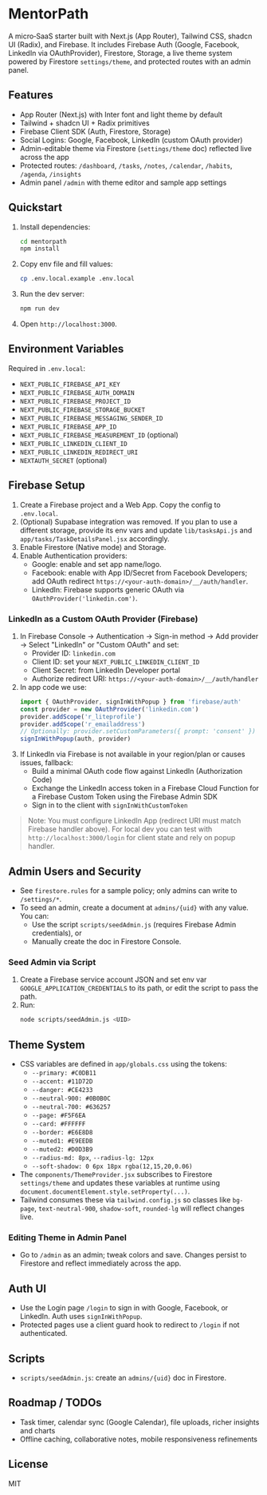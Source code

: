 # MentorPath

A micro‑SaaS starter built with Next.js (App Router), Tailwind CSS, shadcn UI (Radix), and Firebase. It includes Firebase Auth (Google, Facebook, LinkedIn via OAuthProvider), Firestore, Storage, a live theme system powered by Firestore `settings/theme`, and protected routes with an admin panel.

## Features

- App Router (Next.js) with Inter font and light theme by default
- Tailwind + shadcn UI + Radix primitives
- Firebase Client SDK (Auth, Firestore, Storage)
- Social Logins: Google, Facebook, LinkedIn (custom OAuth provider)
- Admin-editable theme via Firestore (`settings/theme` doc) reflected live across the app
- Protected routes: `/dashboard`, `/tasks`, `/notes`, `/calendar`, `/habits`, `/agenda`, `/insights`
- Admin panel `/admin` with theme editor and sample app settings

## Quickstart

1. Install dependencies:
   ```bash
   cd mentorpath
   npm install
   ```
2. Copy env file and fill values:
   ```bash
   cp .env.local.example .env.local
   ```
3. Run the dev server:
   ```bash
   npm run dev
   ```
4. Open `http://localhost:3000`.

## Environment Variables

Required in `.env.local`:

- `NEXT_PUBLIC_FIREBASE_API_KEY`
- `NEXT_PUBLIC_FIREBASE_AUTH_DOMAIN`
- `NEXT_PUBLIC_FIREBASE_PROJECT_ID`
- `NEXT_PUBLIC_FIREBASE_STORAGE_BUCKET`
- `NEXT_PUBLIC_FIREBASE_MESSAGING_SENDER_ID`
- `NEXT_PUBLIC_FIREBASE_APP_ID`
- `NEXT_PUBLIC_FIREBASE_MEASUREMENT_ID` (optional)
- `NEXT_PUBLIC_LINKEDIN_CLIENT_ID`
- `NEXT_PUBLIC_LINKEDIN_REDIRECT_URI`
- `NEXTAUTH_SECRET` (optional)

## Firebase Setup

1. Create a Firebase project and a Web App. Copy the config to `.env.local`.
2. (Optional) Supabase integration was removed. If you plan to use a different storage, provide its env vars and update `lib/tasksApi.js` and `app/tasks/TaskDetailsPanel.jsx` accordingly.
2. Enable Firestore (Native mode) and Storage.
3. Enable Authentication providers:
   - Google: enable and set app name/logo.
   - Facebook: enable with App ID/Secret from Facebook Developers; add OAuth redirect `https://<your-auth-domain>/__/auth/handler`.
   - LinkedIn: Firebase supports generic OAuth via `OAuthProvider('linkedin.com')`.

### LinkedIn as a Custom OAuth Provider (Firebase)

1. In Firebase Console → Authentication → Sign-in method → Add provider → Select "LinkedIn" or "Custom OAuth" and set:
   - Provider ID: `linkedin.com`
   - Client ID: set your `NEXT_PUBLIC_LINKEDIN_CLIENT_ID`
   - Client Secret: from LinkedIn Developer portal
   - Authorize redirect URI: `https://<your-auth-domain>/__/auth/handler`
2. In app code we use:
   ```js
   import { OAuthProvider, signInWithPopup } from 'firebase/auth'
   const provider = new OAuthProvider('linkedin.com')
   provider.addScope('r_liteprofile')
   provider.addScope('r_emailaddress')
   // Optionally: provider.setCustomParameters({ prompt: 'consent' })
   signInWithPopup(auth, provider)
   ```
3. If LinkedIn via Firebase is not available in your region/plan or causes issues, fallback:
   - Build a minimal OAuth code flow against LinkedIn (Authorization Code)
   - Exchange the LinkedIn access token in a Firebase Cloud Function for a Firebase Custom Token using the Firebase Admin SDK
   - Sign in to the client with `signInWithCustomToken`

> Note: You must configure LinkedIn App (redirect URI must match Firebase handler above). For local dev you can test with `http://localhost:3000/login` for client state and rely on popup handler.

## Admin Users and Security

- See `firestore.rules` for a sample policy; only admins can write to `/settings/*`.
- To seed an admin, create a document at `admins/{uid}` with any value. You can:
  - Use the script `scripts/seedAdmin.js` (requires Firebase Admin credentials), or
  - Manually create the doc in Firestore Console.

### Seed Admin via Script

1. Create a Firebase service account JSON and set env var `GOOGLE_APPLICATION_CREDENTIALS` to its path, or edit the script to pass the path.
2. Run:
   ```bash
   node scripts/seedAdmin.js <UID>
   ```

## Theme System

- CSS variables are defined in `app/globals.css` using the tokens:
  - `--primary: #C0DB11`
  - `--accent: #11D72D`
  - `--danger: #CE4233`
  - `--neutral-900: #0B0B0C`
  - `--neutral-700: #636257`
  - `--page: #F5F6EA`
  - `--card: #FFFFFF`
  - `--border: #E6E8D8`
  - `--muted1: #E9EEDB`
  - `--muted2: #D0D3B9`
  - `--radius-md: 8px`, `--radius-lg: 12px`
  - `--soft-shadow: 0 6px 18px rgba(12,15,20,0.06)`
- The `components/ThemeProvider.jsx` subscribes to Firestore `settings/theme` and updates these variables at runtime using `document.documentElement.style.setProperty(...)`.
- Tailwind consumes these via `tailwind.config.js` so classes like `bg-page`, `text-neutral-900`, `shadow-soft`, `rounded-lg` will reflect changes live.

### Editing Theme in Admin Panel

- Go to `/admin` as an admin; tweak colors and save. Changes persist to Firestore and reflect immediately across the app.

## Auth UI

- Use the Login page `/login` to sign in with Google, Facebook, or LinkedIn. Auth uses `signInWithPopup`.
- Protected pages use a client guard hook to redirect to `/login` if not authenticated.

## Scripts

- `scripts/seedAdmin.js`: create an `admins/{uid}` doc in Firestore.

## Roadmap / TODOs

- Task timer, calendar sync (Google Calendar), file uploads, richer insights and charts
- Offline caching, collaborative notes, mobile responsiveness refinements

## License

MIT
